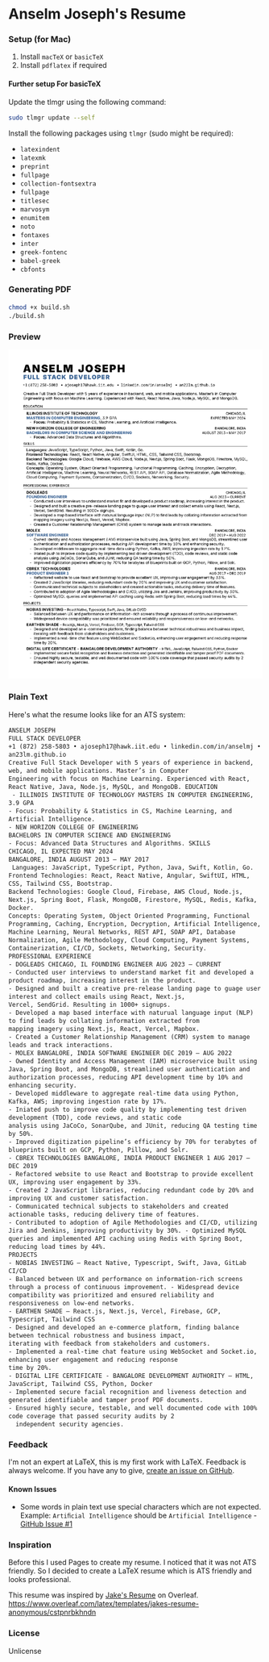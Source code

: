 # Anselm Joseph's Resume

### Setup (for Mac)
1. Install `macTeX` or `basicTeX`
2. Install `pdflatex` if required

#### Further setup For basicTeX
Update the tlmgr using the following command:
```bash
sudo tlmgr update --self
```
Install the following packages using `tlmgr` (sudo might be required):
- `latexindent`
- `latexmk`
- `preprint`
- `fullpage`
- `collection-fontsextra`
- `fullpage`
- `titlesec`
- `marvosym`
- `enumitem`
- `noto`
- `fontaxes`
- `inter`
- `greek-fontenc`
- `babel-greek`
- `cbfonts`

### Generating PDF
```bash
chmod +x build.sh
./build.sh
```

### Preview
![Resume](resume.png)

### Plain Text
Here's what the resume looks like for an ATS system:
```
ANSELM JOSEPH
FULL STACK DEVELOPER
+1 (872) 258-5803 • ajoseph17@hawk.iit.edu • linkedin.com/in/anselmj • an23lm.github.io
Creative Full Stack Developer with 5 years of experience in backend, web, and mobile applications. Master’s in Computer
Engineering with focus on Machine Learning. Experienced with React, React Native, Java, Node.js, MySQL, and MongoDB. EDUCATION
 - ILLINOIS INSTITUTE OF TECHNOLOGY MASTERS IN COMPUTER ENGINEERING, 3.9 GPA
- Focus: Probability & Statistics in CS, Machine Learning, and Artificial Intelligence.
- NEW HORIZON COLLEGE OF ENGINEERING
BACHELORS IN COMPUTER SCIENCE AND ENGINEERING
- Focus: Advanced Data Structures and Algorithms. SKILLS
CHICAGO, IL EXPECTED MAY 2024
BANGALORE, INDIA AUGUST 2013 – MAY 2017
 Languages: JavaScript, TypeScript, Python, Java, Swift, Kotlin, Go.
Frontend Technologies: React, React Native, Angular, SwiftUI, HTML, CSS, Tailwind CSS, Bootstrap.
Backend Technologies: Google Cloud, Firebase, AWS Cloud, Node.js, Next.js, Spring Boot, Flask, MongoDB, Firestore, MySQL, Redis, Kafka, Docker.
Concepts: Operating System, Object Oriented Programming, Functional Programming, Caching, Encryption, Decryption, Artificial Intelligence, Machine Learning, Neural Networks, REST API, SOAP API, Database Normalization, Agile Methodology, Cloud Computing, Payment Systems, Containerization, CI/CD, Sockets, Networking, Security.
PROFESSIONAL EXPERIENCE
- DOGLEADS CHICAGO, IL FOUNDING ENGINEER AUG 2023 – CURRENT
- Conducted user interviews to understand market fit and developed a product roadmap, increasing interest in the product.
- Designed and built a creative pre-release landing page to guage user interest and collect emails using React, Next.js,
Vercel, SendGrid. Resulting in 1000+ signups.
- Developed a map based interface with naturual language input (NLP) to find leads by collating information extracted from
mapping imagery using Next.js, React, Vercel, Mapbox.
- Created a Customer Relationship Management (CRM) system to manage leads and track interactions.
- MOLEX BANGALORE, INDIA SOFTWARE ENGINEER DEC 2019 – AUG 2022
- Owned Identity and Access Management (IAM) microservice built using Java, Spring Boot, and MongoDB, streamlined user authentication and authorization processes, reducing API development time by 10% and enhancing security.
- Developed middleware to aggregate real-time data using Python, Kafka, AWS; improving ingestion rate by 17%.
- Iniated push to improve code quality by implementing test driven development (TDD), code reviews, and static code
analysis using JaCoCo, SonarQube, and JUnit, reducing QA testing time by 50%.
- Improved digitization pipeline’s efficiency by 70% for terabytes of blueprints built on GCP, Python, Pillow, and Solr.
- CBREX TECHNOLOGIES BANGALORE, INDIA PRODUCT ENGINEER 1 AUG 2017 – DEC 2019
- Refactored website to use React and Bootstrap to provide excellent UX, improving user engagement by 33%.
- Created 2 JavaScript libraries, reducing redundant code by 20% and improving UX and customer satisfaction.
- Communicated technical subjects to stakeholders and created actionable tasks, reducing delivery time of features.
- Contributed to adoption of Agile Methodologies and CI/CD, utilizing Jira and Jenkins, improving productivity by 30%. - Optimized MySQL queries and implemented API caching using Redis with Spring Boot, reducing load times by 44%.
PROJECTS
- NOBIAS INVESTING – React Native, Typescript, Swift, Java, GitLab CI/CD
- Balanced between UX and performance on information-rich screens through a process of continuous improvement. - Widespread device compatibility was prioritized and ensured reliability and responsiveness on low-end networks.
- EARTHEN SHADE – React.js, Next.js, Vercel, Firebase, GCP, Typescript, Tailwind CSS
- Designed and developed an e-commerce platform, finding balance between technical robustness and business impact,
iterating with feedback from stakeholders and customers.
- Implemented a real-time chat feature using WebSocket and Socket.io, enhancing user engagement and reducing response
time by 20%.
- DIGITAL LIFE CERTIFICATE - BANGALORE DEVELOPMENT AUTHORITY – HTML, JavaScript, Tailwind CSS, Python, Docker
- Implemented secure facial recognition and liveness detection and generated identifiable and tamper proof PDF documents.
- Ensured highly secure, testable, and well documented code with 100% code coverage that passed security audits by 2
  independent security agencies.
```

### Feedback
I'm not an expert at LaTeX, this is my first work with LaTeX. Feedback is always welcome. If you have any to give, [create an issue on GitHub](https://github.com/an23lm/resume/issues).

#### Known Issues
- Some words in plain text use special characters which are not expected. Example: `Artiﬁcial Intelligence` should be `Artificial Intelligence` - [GitHub Issue #1](https://github.com/an23lm/resume/issues/1)

### Inspiration
Before this I used Pages to create my resume. I noticed that it was not ATS friendly. So I decided to create a LaTeX resume which is ATS friendly and looks professional.

This resume was inspired by [Jake's Resume](https://www.overleaf.com/latex/templates/jakes-resume-anonymous/cstpnrbkhndn) on Overleaf.
https://www.overleaf.com/latex/templates/jakes-resume-anonymous/cstpnrbkhndn

### License
Unlicense
